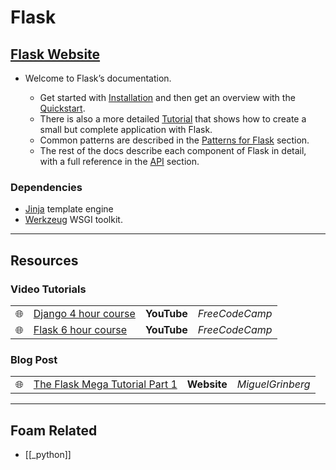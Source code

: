 # Flask

## [Flask Website](https://flask.palletsprojects.com/)

- Welcome to Flask’s documentation.

  - Get started with [Installation](https://flask.palletsprojects.com/en/2.0.x/installation/) and then get an overview with the [Quickstart](https://flask.palletsprojects.com/en/2.0.x/quickstart/).
  - There is also a more detailed [Tutorial](https://flask.palletsprojects.com/en/2.0.x/tutorial/) that shows how to create a small but complete application with Flask.
  - Common patterns are described in the [Patterns for Flask](https://flask.palletsprojects.com/en/2.0.x/patterns/) section.
  - The rest of the docs describe each component of Flask in detail, with a full reference in the [API](https://flask.palletsprojects.com/en/2.0.x/api/) section.

### Dependencies

- [Jinja](https://www.palletsprojects.com/p/jinja/) template engine
- [Werkzeug](https://www.palletsprojects.com/p/werkzeug/) WSGI toolkit.

---

## Resources

### Video Tutorials

|     |                                                      |             |                |
| --- | ---------------------------------------------------- | ----------- | -------------- |
| 🌐  | [Django 4 hour course](https://youtu.be/F5mRW0jo-U4) | **YouTube** | _FreeCodeCamp_ |
| 🌐  | [Flask 6 hour course](https://youtu.be/Qr4QMBUPxWo)  | **YouTube** | _FreeCodeCamp_ |

### Blog Post

|     |                                                                                                                   |             |                  |
| --- | ----------------------------------------------------------------------------------------------------------------- | ----------- | ---------------- |
| 🌐  | [The Flask Mega Tutorial Part 1](https://blog.miguelgrinberg.com/post/the-flask-mega-tutorial-part-i-hello-world) | **Website** | _MiguelGrinberg_ |

---

## Foam Related

- [[_python]]
